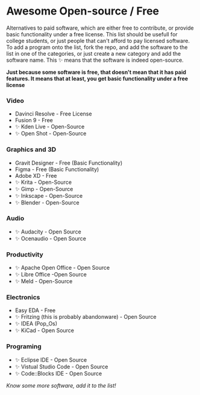 # Awesome Open-source / Free

Alternatives to paid software, which are either free to contribute, or provide basic functionality under a free license. This list should be usefull for college students, or just people that can't afford to pay licensed software.
To add a program onto the list, fork the repo, and add the software to the list in one of the categories, or just create a new category and add the software name. This ✨ means that the software is indeed open-source.

__Just because some software is free, that doesn't mean that it has paid features. It means that at least, you get basic functionality under a free license__

### Video
*  Davinci Resolve - Free License
* Fusion 9 - Free
* ✨ Kden Live - Open-Source
* ✨ Open Shot -  Open-Source

### Graphics and 3D
* Gravit Designer - Free (Basic Functionality)
* Figma - Free (Basic Functionality)
* Adobe XD - Free
* ✨ Krita - Open-Source
* ✨ Gimp -  Open-Source
* ✨ Inkscape - Open-Source
* ✨ Blender - Open-Source

### Audio
* ✨ Audacity -  Open Source
* ✨ Ocenaudio - Open Source

### Productivity
* ✨ Apache Open Office - Open Source
* ✨ Libre Office -Open Source
* ✨ Meld - Open-Source

### Electronics
* Easy EDA - Free
* ✨ Fritzing (this is probably abandonware) - Open Source
* ✨ IDEA (Pop_Os)
* ✨ KiCad - Open Source

### Programing
* ✨ Eclipse IDE - Open Source
* ✨ Vistual Studio Code - Open Source
* ✨ Code::Blocks IDE - Open Source

*Know some more software, add it to the list!* 
